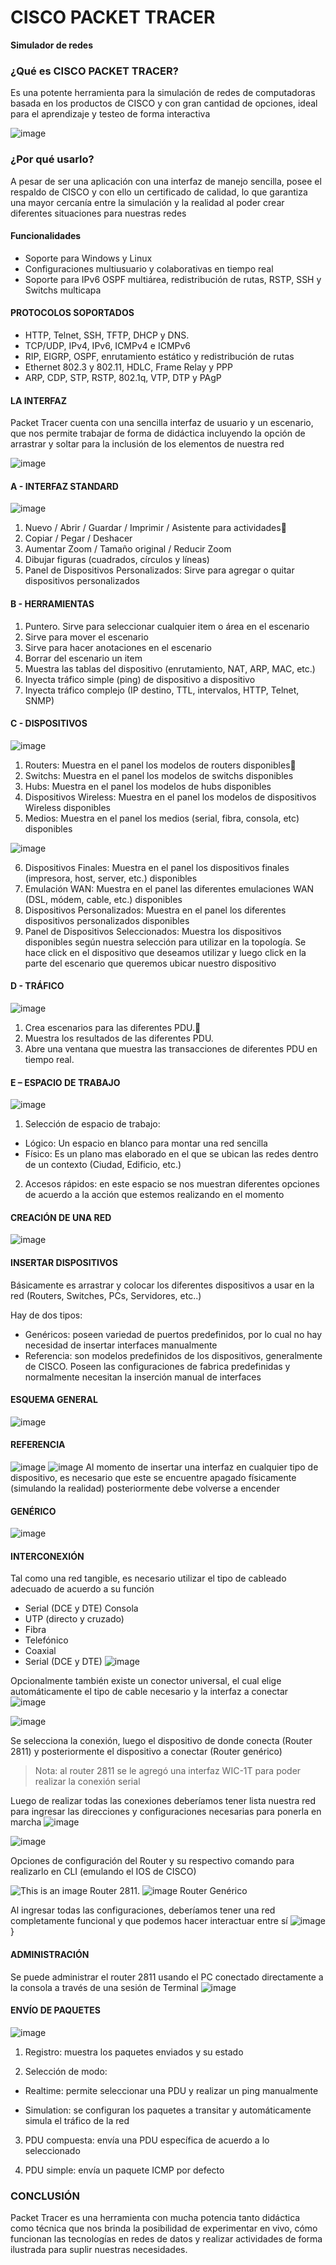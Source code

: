 # CISCO PACKET TRACER
**Simulador de redes**

### ¿Qué es CISCO PACKET TRACER?
Es una potente herramienta para la simulación de redes de computadoras basada en los productos de CISCO y con gran cantidad de opciones, ideal para el aprendizaje y testeo de forma interactiva

![image](https://user-images.githubusercontent.com/114038362/214124442-5dd0657e-3ace-4dfe-9a80-8e16cbe451ac.png)

### ¿Por qué usarlo?
A pesar de ser una aplicación con una interfaz de manejo sencilla, posee el respaldo de CISCO y con ello un certificado de calidad, lo que garantiza una mayor cercanía entre la simulación y la realidad al poder crear diferentes situaciones para nuestras redes 

#### Funcionalidades
- Soporte para Windows y Linux
- Configuraciones multiusuario y colaborativas en tiempo real
- Soporte para IPv6 OSPF multiárea, redistribución de rutas, RSTP, SSH y Switchs multicapa

#### PROTOCOLOS SOPORTADOS
- HTTP, Telnet, SSH, TFTP, DHCP y DNS. 
- TCP/UDP, IPv4, IPv6, ICMPv4 e ICMPv6
- RIP, EIGRP, OSPF, enrutamiento estático y redistribución de rutas
- Ethernet 802.3 y 802.11, HDLC, Frame Relay y PPP
- ARP, CDP, STP, RSTP, 802.1q, VTP, DTP y PAgP

#### LA INTERFAZ
Packet Tracer cuenta con una sencilla interfaz de usuario  y un escenario, que nos permite trabajar de forma de didáctica incluyendo la opción de arrastrar y soltar para la inclusión de los elementos de nuestra red

![image](https://user-images.githubusercontent.com/114038362/214125142-0439d40d-d33d-456c-b2b4-5f5d3199be53.png)

#### A - INTERFAZ STANDARD

![image](https://user-images.githubusercontent.com/114038362/214125295-2e3dba06-532d-4423-a70a-b581d12354d7.png)

1. Nuevo / Abrir / Guardar / Imprimir / Asistente para actividades
2. Copiar / Pegar / Deshacer
3. Aumentar Zoom / Tamaño original / Reducir Zoom
4. Dibujar figuras (cuadrados, círculos y líneas)
5. Panel de Dispositivos Personalizados: Sirve para agregar o quitar dispositivos personalizados

#### B - HERRAMIENTAS

1) Puntero. Sirve para seleccionar cualquier item o área en el escenario
2) Sirve para mover el escenario
3) Sirve para hacer anotaciones en el escenario
4) Borrar del escenario un item
5) Muestra las tablas del dispositivo (enrutamiento, NAT, ARP, MAC, etc.)
6) Inyecta tráfico simple (ping) de dispositivo a dispositivo
7) Inyecta tráfico complejo (IP destino, TTL, intervalos, HTTP, Telnet, SNMP)

#### C - DISPOSITIVOS

![image](https://user-images.githubusercontent.com/114038362/214125736-e3a4e172-bc0b-42cf-9c64-41277c0dc722.png)

1) Routers: Muestra en el panel los modelos de routers disponibles
2) Switchs: Muestra en el panel los modelos de switchs disponibles
3) Hubs: Muestra en el panel los modelos de hubs disponibles
4) Dispositivos Wireless: Muestra en el panel los modelos de dispositivos Wireless disponibles
5) Medios: Muestra en el panel los medios (serial, fibra, consola, etc) disponibles

![image](https://user-images.githubusercontent.com/114038362/214125803-b5ccee15-9dbf-497c-a931-9efa45a8d566.png)

6) Dispositivos Finales: Muestra en el panel los dispositivos finales (impresora, host, server, etc.) disponibles
7) Emulación WAN: Muestra en el panel las diferentes emulaciones WAN (DSL, módem, cable, etc.) disponibles
8) Dispositivos Personalizados: Muestra en el panel los diferentes dispositivos personalizados disponibles
9) Panel de Dispositivos Seleccionados: Muestra los dispositivos disponibles según nuestra selección para utilizar en la topología. Se hace click en el dispositivo que deseamos utilizar y luego click en la parte del escenario que queremos ubicar nuestro dispositivo

#### D - TRÁFICO

![image](https://user-images.githubusercontent.com/114038362/214125974-0dc5ddd3-fdcc-4d67-bf29-ccd09655cf9c.png)

1) Crea escenarios para las diferentes PDU.
2) Muestra los resultados de las diferentes PDU.
3) Abre una ventana que muestra las transacciones de diferentes PDU en tiempo real. 

#### E – ESPACIO DE TRABAJO
![image](https://user-images.githubusercontent.com/114038362/214126091-39e705b3-d768-429e-a8f3-28096fabd8d6.png)

1) Selección de espacio de trabajo:
  - Lógico: Un espacio en blanco para montar una red 	sencilla
  - Físico: Es un plano mas elaborado en el que se ubican las 	redes dentro de un contexto (Ciudad, Edificio, etc.)

2) Accesos rápidos: en este espacio se nos muestran diferentes opciones de acuerdo a la acción que estemos realizando en el momento

#### CREACIÓN DE UNA RED
![image](https://user-images.githubusercontent.com/114038362/214126656-123af19a-6791-4380-9dbb-6eb9840e1e37.png)

#### INSERTAR DISPOSITIVOS

Básicamente es arrastrar y colocar los diferentes dispositivos a usar en la red (Routers, Switches, PCs, Servidores, etc..)

Hay de dos tipos:
- Genéricos: poseen variedad de puertos predefinidos, por lo cual no hay necesidad de insertar interfaces manualmente
- Referencia: son modelos predefinidos de los dispositivos, generalmente de CISCO. Poseen las configuraciones de fabrica predefinidas y normalmente necesitan la inserción manual de interfaces

#### ESQUEMA GENERAL
![image](https://user-images.githubusercontent.com/114038362/214126770-74503db0-740d-412b-9e16-8da3121ecd4c.png)

#### REFERENCIA
![image](https://user-images.githubusercontent.com/114038362/214126800-56f90d07-2043-484a-94fe-2945a99f996e.png)
![image](https://user-images.githubusercontent.com/114038362/214126830-3195adc9-8dc3-465c-ade7-52dea2047657.png)
Al momento de insertar una interfaz en cualquier tipo de dispositivo, es necesario que este se encuentre apagado físicamente (simulando la realidad) posteriormente debe volverse a encender

#### GENÉRICO
![image](https://user-images.githubusercontent.com/114038362/214126891-1af24edc-5a2a-4044-946c-a016b1540a3e.png)

#### INTERCONEXIÓN
Tal como una red tangible, es necesario utilizar el tipo de cableado adecuado de acuerdo a su función

- Serial (DCE y DTE) Consola
- UTP (directo y cruzado)
- Fibra
- Telefónico 
- Coaxial
- Serial (DCE y DTE)
![image](https://user-images.githubusercontent.com/114038362/214127111-0a9490d3-4760-4261-9377-02a72b3d8528.png)

Opcionalmente también existe un conector universal, el cual elige automáticamente el tipo de cable necesario y la interfaz a conectar
![image](https://user-images.githubusercontent.com/114038362/214127169-30e0d9c3-b7c3-4f2a-b15c-4192172fc441.png)

![image](https://user-images.githubusercontent.com/114038362/214127179-9b82fc16-f7c0-4737-8392-0796831d48de.png)

Se selecciona la conexión, luego el dispositivo de donde conecta (Router 2811) y posteriormente el dispositivo a conectar (Router genérico)

> Nota: al router 2811 se le agregó una interfaz WIC-1T para poder realizar la conexión serial

Luego de realizar todas las conexiones deberíamos tener lista nuestra red para ingresar las direcciones y configuraciones necesarias para ponerla en marcha
![image](https://user-images.githubusercontent.com/114038362/214127266-a51d3b5d-0dde-49b9-90e7-a981a1263e8b.png)

![image](https://user-images.githubusercontent.com/114038362/214127278-0a38c800-bbe4-4a23-8010-50d99f5ec952.png)

Opciones de configuración del Router y su respectivo comando para realizarlo en CLI (emulando el IOS de CISCO)

![This is an image](https://user-images.githubusercontent.com/114038362/214127535-a53c762a-eb06-4df6-9ca1-404472812a47.png) Router 2811.
![image](https://user-images.githubusercontent.com/114038362/214127936-0d758903-0112-45bf-9c44-433e4667b00e.png) Router Genérico

Al ingresar todas las configuraciones, deberíamos tener una red completamente funcional y que podemos hacer interactuar entre sí
![image](https://user-images.githubusercontent.com/114038362/214128009-4b498ff9-4a9d-4941-bf39-f2692a2250e4.png)}

#### ADMINISTRACIÓN
Se puede administrar el router 2811 usando el PC conectado directamente a la consola a través de una sesión de Terminal
![image](https://user-images.githubusercontent.com/114038362/214128069-e80351f7-0eb3-4236-841a-e938dca74f56.png)
#### ENVÍO DE PAQUETES

![image](https://user-images.githubusercontent.com/114038362/214128166-c83cae38-b806-4831-b356-b6914a77055c.png)

1) Registro: muestra los paquetes enviados y su estado

 2) Selección de modo:
- Realtime: permite seleccionar una PDU y realizar un ping manualmente

- Simulation: se configuran los paquetes a transitar y automáticamente simula el tráfico de la red

3) PDU compuesta: envía una PDU específica de acuerdo a lo seleccionado

4) PDU simple: envía un paquete ICMP por defecto

### CONCLUSIÓN
Packet Tracer es una herramienta con mucha potencia tanto didáctica como técnica que nos brinda la posibilidad de experimentar en vivo, cómo funcionan las tecnologías en redes de datos y realizar actividades de forma ilustrada para suplir nuestras necesidades.
